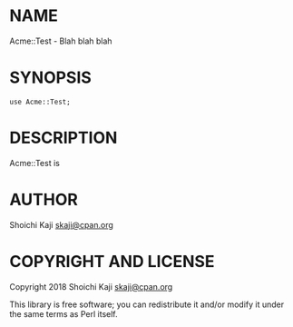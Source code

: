 # NAME

Acme::Test - Blah blah blah

# SYNOPSIS

    use Acme::Test;

# DESCRIPTION

Acme::Test is

# AUTHOR

Shoichi Kaji <skaji@cpan.org>

# COPYRIGHT AND LICENSE

Copyright 2018 Shoichi Kaji <skaji@cpan.org>

This library is free software; you can redistribute it and/or modify
it under the same terms as Perl itself.
